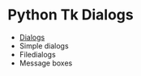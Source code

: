 # Python Tk Dialogs

* [Dialogs](https://docs.python.org/library/dialog.html)
* Simple dialogs
* Filedialogs
* Message boxes


